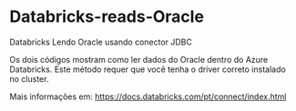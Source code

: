 # Databricks-reads-Oracle
Databricks Lendo Oracle usando conector JDBC

Os dois códigos mostram como ler dados do Oracle dentro do Azure Databricks. Este método requer que você tenha o driver correto instalado no cluster.

Mais informações em:
https://docs.databricks.com/pt/connect/index.html
